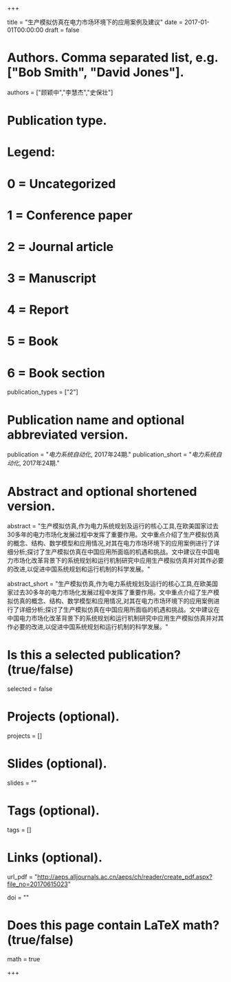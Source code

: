 +++

title = "生产模拟仿真在电力市场环境下的应用案例及建议"
date = 2017-01-01T00:00:00
draft = false

# Authors. Comma separated list, e.g. ["Bob Smith", "David Jones"].
authors = ["顾颖中","李慧杰","史保壮"]

# Publication type.
# Legend:
# 0 = Uncategorized
# 1 = Conference paper
# 2 = Journal article
# 3 = Manuscript
# 4 = Report
# 5 = Book
# 6 = Book section
publication_types = ["2"]

# Publication name and optional abbreviated version.
publication = "*电力系统自动化*, 2017年24期."
publication_short = "*电力系统自动化*, 2017年24期."

# Abstract and optional shortened version.
abstract = "生产模拟仿真,作为电力系统规划及运行的核心工具,在欧美国家过去30多年的电力市场化发展过程中发挥了重要作用。文中重点介绍了生产模拟仿真的概念、结构、数学模型和应用情况,对其在电力市场环境下的应用案例进行了详细分析;探讨了生产模拟仿真在中国应用所面临的机遇和挑战。文中建议在中国电力市场化改革背景下的系统规划和运行机制研究中应用生产模拟仿真并对其作必要的改进,以促进中国系统规划和运行机制的科学发展。"

abstract_short = "生产模拟仿真,作为电力系统规划及运行的核心工具,在欧美国家过去30多年的电力市场化发展过程中发挥了重要作用。文中重点介绍了生产模拟仿真的概念、结构、数学模型和应用情况,对其在电力市场环境下的应用案例进行了详细分析;探讨了生产模拟仿真在中国应用所面临的机遇和挑战。文中建议在中国电力市场化改革背景下的系统规划和运行机制研究中应用生产模拟仿真并对其作必要的改进,以促进中国系统规划和运行机制的科学发展。"

# Is this a selected publication? (true/false)
selected = false

# Projects (optional).
projects = []

# Slides (optional).
slides = ""

# Tags (optional).
tags = []

# Links (optional).
url_pdf = "http://aeps.alljournals.ac.cn/aeps/ch/reader/create_pdf.aspx?file_no=20170615023"



doi = ""

# Does this page contain LaTeX math? (true/false)
math = true



+++

